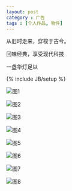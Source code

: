 ```yaml
---
layout: post
category : 广告
tags : [个人作品, 物件]
---
```


从旧时走来，穿梭于古今。

回味经典，享受现代科技

一盏华灯足以

<!--break-->
{% include JB/setup %}

![图1](http://maggielmz.github.io/assets/images/2015/1126/产品-1.jpg)

![图2](http://maggielmz.github.io/assets/images/2015/1126/产品-2.jpg)

![图3](http://maggielmz.github.io/assets/images/2015/1126/产品-3.jpg)

![图4](http://maggielmz.github.io/assets/images/2015/1126/产品-4.jpg)

![图5](http://maggielmz.github.io/assets/images/2015/1126/产品-5.jpg)

![图6](http://maggielmz.github.io/assets/images/2015/1126/产品-6.jpg)

![图7](http://maggielmz.github.io/assets/images/2015/1126/产品-7.jpg)

![图8](http://maggielmz.github.io/assets/images/2015/1126/产品-8.jpg)